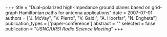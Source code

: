 +++
title = "Dual-polarized high-impedance ground planes based on grid-graph Hamiltonian paths for antenna applications"
date = 2007-07-01
authors = ["J. McVay", "V. Pierro", "V. Galdi", "A. Hoorfar", "N. Engheta"]
publication_types = ['paper-conference']
abstract = ""
selected = false
publication = "*USNC/URSI Radio Science Meeting*"
+++

